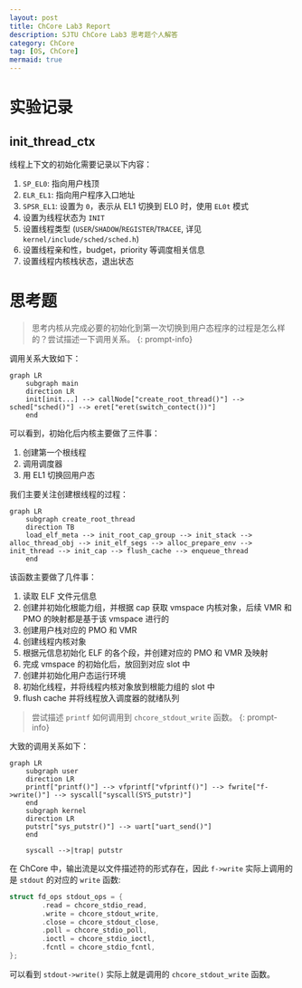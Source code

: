 ```yaml
---
layout: post
title: ChCore Lab3 Report
description: SJTU ChCore Lab3 思考题个人解答
category: ChCore
tag: [OS, ChCore]
mermaid: true
---
```

# 实验记录

## init_thread_ctx

线程上下文的初始化需要记录以下内容：
1. `SP_EL0`: 指向用户栈顶
2. `ELR_EL1`: 指向用户程序入口地址
3. `SPSR_EL1`: 设置为 `0`，表示从 EL1 切换到 EL0 时，使用 `EL0t` 模式
4. 设置为线程状态为 `INIT`
5. 设置线程类型 (`USER`/`SHADOW`/`REGISTER`/`TRACEE`, 详见 `kernel/include/sched/sched.h`)
6. 设置线程亲和性，budget，priority 等调度相关信息
7. 设置线程内核栈状态，退出状态

# 思考题

> 思考内核从完成必要的初始化到第一次切换到用户态程序的过程是怎么样的？尝试描述一下调用关系。
{: prompt-info}

调用关系大致如下：

```mermaid
graph LR
    subgraph main
    direction LR
    init[init...] --> callNode["create_root_thread()"] --> sched["sched()"] --> eret["eret(switch_contect())"]
    end 
```

可以看到，初始化后内核主要做了三件事：
1. 创建第一个根线程
2. 调用调度器
3. 用 EL1 切换回用户态

我们主要关注创建根线程的过程：

```mermaid
graph LR
    subgraph create_root_thread
    direction TB
    load_elf_meta --> init_root_cap_group --> init_stack --> alloc_thread_obj --> init_elf_segs --> alloc_prepare_env --> init_thread --> init_cap --> flush_cache --> enqueue_thread
    end 
```

该函数主要做了几件事：
1. 读取 ELF 文件元信息
2. 创建并初始化根能力组，并根据 cap 获取 vmspace 内核对象，后续 VMR 和 PMO 的映射都是基于该 vmspace 进行的
4. 创建用户栈对应的 PMO 和 VMR
5. 创建线程内核对象
6. 根据元信息初始化 ELF 的各个段，并创建对应的 PMO 和 VMR 及映射
7. 完成 vmspace 的初始化后，放回到对应 slot 中
7. 创建并初始化用户态运行环境
8. 初始化线程，并将线程内核对象放到根能力组的 slot 中
9. flush cache 并将线程放入调度器的就绪队列

> 尝试描述 `printf` 如何调用到 `chcore_stdout_write` 函数。
{: prompt-info}

大致的调用关系如下：
```mermaid
graph LR
    subgraph user
    direction LR
    printf["printf()"] --> vfprintf["vfprintf()"] --> fwrite["f->write()"] --> syscall["syscall(SYS_putstr)"]
    end
    subgraph kernel
    direction LR
    putstr["sys_putstr()"] --> uart["uart_send()"]
    end

    syscall -->|trap| putstr
```

在 ChCore 中，输出流是以文件描述符的形式存在，因此 `f->write` 实际上调用的是 `stdout` 的对应的 `write` 函数:

```c
struct fd_ops stdout_ops = {
        .read = chcore_stdio_read,
        .write = chcore_stdout_write,
        .close = chcore_stdout_close,
        .poll = chcore_stdio_poll,
        .ioctl = chcore_stdio_ioctl,
        .fcntl = chcore_stdio_fcntl,
};
```

可以看到 `stdout->write()` 实际上就是调用的 `chcore_stdout_write` 函数。